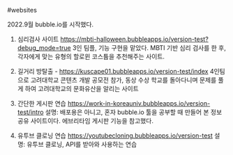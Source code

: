 #websites

2022.9월 bubble.io를 시작했다.

1. 심리검사 사이트 https://mbti-halloween.bubbleapps.io/version-test?debug_mode=true
3인 팀플, 기능 구현을 맡았다.
MBTI 기반 심리 검사를 한 후, 각자에게 맞는 유형의 할로윈 코스튬을 추천해주는 사이트.

2. 길거리 방탈출 - https://kuscape01.bubbleapps.io/version-test/index 
4인팀으로 고려대학교 콘텐츠 개발 공모전 참가, 동상 수상
학교를 돌아다니며 문제를 풀게 하여 고려대학교의 문화유산을 알리는 사이트

3. 간단한 게시판 연습 https://work-in-koreauniv.bubbleapps.io/version-test/intro 
설명: 배포용은 아니고, 혼자 bubble.io 툴을 공부할 때 만들어 본 정보공유 사이트이다. 에브리타임 게시판 기능을 참고했다.
 
4. 유투브 클로닝 연습 https://youtubecloning.bubbleapps.io/version-test
  설명: 유투브 클로닝, API를 받아와 사용하는 연습
